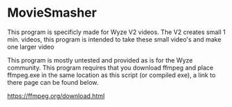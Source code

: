# MovieSmasher
This program is specificly made for Wyze V2 videos. The V2 creates small 1 min. videos, this program is intended to take these small video's and make one larger video

This program is mostly untested and provided as is for the Wyze community. This program requires that you download ffmpeg and place ffmpeg.exe in the same location as this script (or compiled exe), a link to there page can be found below.

https://ffmpeg.org/download.html
